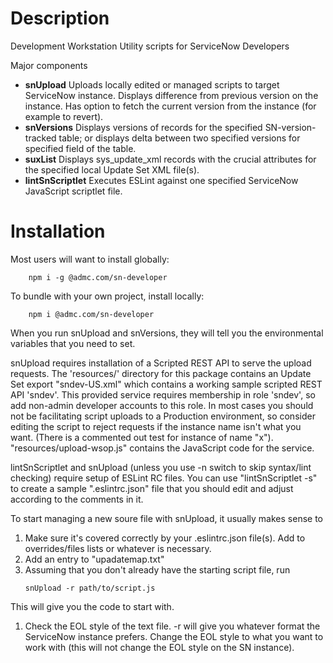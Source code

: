 # Description
Development Workstation Utility scripts for ServiceNow Developers

Major components
* **snUpload**  Uploads locally edited or managed scripts to target ServiceNow instance.
                Displays difference from previous version on the instance.
                Has option to fetch the current version from the instance (for example to revert).
* **snVersions**  Displays versions of records for the specified SN-version-tracked table;
                  or displays delta between two specified versions for specified field of the table.
* **suxList**  Displays sys_update_xml records with the crucial attributes for the specified local
               Update Set XML file(s).
* **lintSnScriptlet**  Executes ESLint against one specified ServiceNow JavaScript scriptlet file.



# Installation
Most users will want to install globally:
```
    npm i -g @admc.com/sn-developer
```
To bundle with your own project, install locally:
```
    npm i @admc.com/sn-developer
```

When you run snUpload and snVersions, they will tell you the environmental variables that you
need to set.

snUpload requires installation of a Scripted REST API to serve the upload requests.
The 'resources/' directory for this package contains an Update Set export "sndev-US.xml"
which contains a working sample scripted REST API 'sndev'.
This provided service requires membership in role 'sndev', so add non-admin developer accounts to
this role.
In most cases you should not be facilitating script uploads to a Production environment, so
consider editing the script to reject requests if the instance name isn't what you want.
(There is a commented out test for instance of name "x").
"resources/upload-wsop.js" contains the JavaScript code for the service.

lintSnScriptlet and snUpload (unless you use -n switch to skip syntax/lint checking)
require setup of ESLint RC files.
You can use "lintSnScriptlet -s" to create a sample ".eslintrc.json" file that you should
edit and adjust according to the comments in it.

To start managing a new soure file with snUpload, it usually makes sense to
1. Make sure it's covered correctly by your .eslintrc.json file(s).
   Add to overrides/files lists or whatever is necessary.
1. Add an entry to "upadatemap.txt"
1. Assuming that you don't already have the starting script file, run
    ```
    snUpload -r path/to/script.js
    ```
This will give you the code to start with.
1. Check the EOL style of the text file.  -r will give you whatever format the ServiceNow
   instance prefers.  Change the EOL style to what you want to work with (this will not change
   the EOL style on the SN instance).
